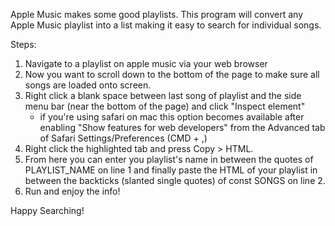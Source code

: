 Apple Music makes some good playlists. This program will convert any Apple Music
playlist into a list making it easy to search for individual songs.

Steps:
1. Navigate to a playlist on apple music via your web browser
2. Now you want to scroll down to the bottom of the page to make sure all songs are loaded onto screen.
3. Right click a blank space between last song of playlist and the side menu bar (near the bottom of the page) and click "Inspect element"
    - if you're using safari on mac this option becomes available after enabling "Show features for web developers" from  the Advanced tab of Safari Settings/Preferences (CMD + ,)
4. Right click the highlighted tab and press Copy > HTML.
7. From here you can enter you playlist's name in between the quotes of PLAYLIST_NAME on line 1 and finally paste the HTML of your playlist in between the backticks (slanted single quotes) of const SONGS on line 2.
8. Run and enjoy the info!

Happy Searching!
